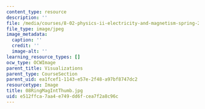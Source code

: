 ```yaml
---
content_type: resource
description: ''
file: /media/courses/8-02-physics-ii-electricity-and-magnetism-spring-2007/e512ffca7aa4e749dd6fcea7f2a8c96c_08RingMagIntThumb.jpg
file_type: image/jpeg
image_metadata:
  caption: ''
  credit: ''
  image-alt: ''
learning_resource_types: []
ocw_type: OCWImage
parent_title: Visualizations
parent_type: CourseSection
parent_uid: ea1fcef1-1143-e57e-2f48-a97bf8747dc2
resourcetype: Image
title: 08RingMagIntThumb.jpg
uid: e512ffca-7aa4-e749-dd6f-cea7f2a8c96c
---
```

